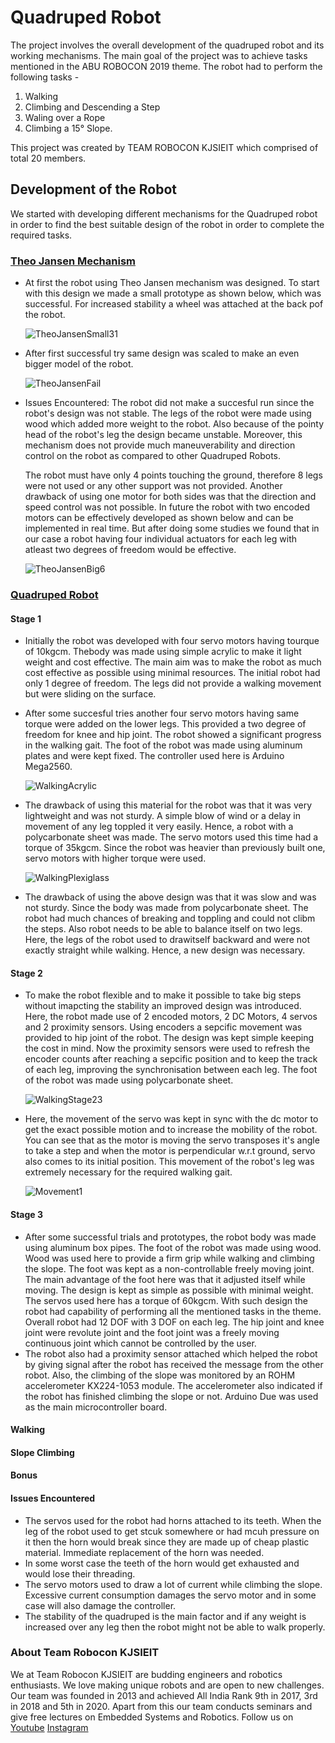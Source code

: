 # Quadruped Robot

The project involves the overall development of the quadruped robot and its working mechanisms. The main goal of the project was to achieve tasks mentioned in the ABU ROBOCON 2019 theme. The robot had to perform the following tasks - 
1. Walking
2. Climbing and Descending a Step
3. Waling over a Rope
4. Climbing a 15° Slope.

This project was created by TEAM ROBOCON KJSIEIT which comprised of total 20 members.

## Development of the Robot
We started with developing different mechanisms for the Quadruped robot in order to find the best suitable design of the robot in order to complete the required tasks.

### [Theo Jansen Mechanism](https://en.wikipedia.org/wiki/Jansen%27s_linkage)

- At first the robot using Theo Jansen mechanism was designed. To start with this design we made a small prototype as shown below, which was successful. For increased stability a wheel was attached at the back pof the robot.

  ![TheoJansenSmall31](https://user-images.githubusercontent.com/53998059/126877322-f8604abe-5dd5-46b8-bb70-f564340040c5.gif)
    
- After first successful try same design was scaled to make an even bigger model of the robot.

  ![TheoJansenFail](https://user-images.githubusercontent.com/53998059/126879672-3348e0c2-983a-40ee-8b8d-3a5a02adaf9c.gif)

- Issues Encountered: 
  The robot did not make a succesful run since the robot's design was not stable. The legs of the robot were made using wood which added more weight to the robot. Also because of the pointy head of the robot's leg the design became unstable. Moreover, this mechanism does not provide much maneuverability and direction control on the robot as compared to other Quadruped Robots.
  
  The robot must have only 4 points touching the ground, therefore 8 legs were not used or any other support was not provided. Another drawback of using one motor for both sides was that the direction and speed control was not possible. In future the robot with two encoded motors can be effectively developed as shown below and can be implemented in real time. But after doing some studies we found that in our case a robot having four individual actuators for each leg with atleast two degrees of freedom would be effective.
  
  ![TheoJansenBig6](https://user-images.githubusercontent.com/53998059/126878546-b650c14e-9d31-486e-91d5-7ae09ff1e3c3.gif)
  
### [Quadruped Robot](https://youtu.be/PoVmfRE1exM)

#### Stage 1

- Initially the robot was developed with four servo motors having tourque of 10kgcm. Thebody was made using simple acrylic to make it light weight and cost effective. The main aim was to make the robot as much cost effective as possible using minimal resources. The initial robot had only 1 degree of freedom. The legs did not provide a walking movement but were sliding on the surface.
- After some succesful tries another four servo motors having same torque were added on the lower legs. This provided a two degree of freedom for knee and hip joint. The robot showed a significant progress in the walking gait. The foot of the robot was made using aluminum plates and were kept fixed. The controller used here is Arduino Mega2560.

  ![WalkingAcrylic](https://user-images.githubusercontent.com/53998059/126984543-ddfb44b1-54b8-4577-8953-75538a39cab6.gif)
  
- The drawback of using this material for the robot was that it was very lightweight and was not sturdy. A simple blow of wind or a delay in movement of any leg toppled it very easily. Hence, a robot with a polycarbonate sheet was made. The servo motors used this time had a torque of 35kgcm. Since the robot was heavier than previously built one, servo motors with higher torque were used.

  ![WalkingPlexiglass](https://user-images.githubusercontent.com/53998059/126987133-8e1f5be0-896f-48e2-b426-4ba0b5232859.gif)
  
- The drawback of using the above design was that it was slow and was not sturdy. Since the body was made from polycarbonate sheet. The robot had much chances of breaking and toppling and could not clibm the steps. Also robot needs to be able to balance itself on two legs. Here, the legs of the robot used to drawitself backward and were not exactly straight while walking. Hence, a new design was necessary.
  
#### Stage 2

- To make the robot flexible and to make it possible to take big steps without imapcting the stability an improved design was introduced. Here, the robot made use of 2 encoded motors, 2 DC Motors, 4 servos and 2 proximity sensors. Using encoders a sepcific movement was provided to hip joint of the robot. The design was kept simple keeping the cost in mind. Now the proximity sensors were used to refresh the encoder counts after reaching a sepcific position and to keep the track of each leg, improving the synchronisation between each leg. The foot of the robot was made using polycarbonate sheet.

  ![WalkingStage23](https://user-images.githubusercontent.com/53998059/126990938-1bda71f0-36c8-4644-8c8f-94f88058ec59.gif)

- Here, the movement of the servo was kept in sync with the dc motor to get the exact possible motion and to increase the mobility of the robot. You can see that as the motor is moving the servo transposes it's angle to take a step and when the motor is perpendicular w.r.t ground, servo also comes to its initial position. This movement of the robot's leg was extremely necessary for the required walking gait.

  ![Movement1](https://user-images.githubusercontent.com/53998059/126992042-a4a10214-89bd-4134-b054-5809a661d5b3.gif)

#### Stage 3

- After some successful trials and prototypes, the robot body was made using aluminum box pipes. The foot of the robot was made using wood. Wood was used here to provide a firm grip while walking and climbing the slope. The foot was kept as a non-controllable freely moving joint. The main advantage of the foot here was that it adjusted itself while moving. The design is kept as simple as possible with minimal weight. The servos used here has a torque of 60kgcm. With such design the robot had capability of performing all the mentioned tasks in the theme. Overall robot had 12 DOF with 3 DOF on each leg. The hip joint and knee joint were revolute joint and the foot joint was a freely moving continuous joint which cannot be controlled by the user. 
- The robot also had a proximity sensor attached which helped the robot by giving signal after the robot has received the message from the other robot. Also, the climbing of the slope was monitored by an ROHM accelerometer KX224-1053 module. The accelerometer also indicated if the robot has finished climbing the slope or not. Arduino Due was used as the main microcontroller board.

#### Walking

#### Slope Climbing

#### Bonus

#### Issues Encountered

- The servos used for the robot had horns attached to its teeth. When the leg of the robot used to get stcuk somewhere or had mcuh pressure on it then the horn would break since they are made up of cheap plastic material. Immediate replacement of the horn was needed.
- In some worst case the teeth of the horn would get exhausted and would lose their threading. 
- The servo motors used to draw a lot of current while climbing the slope. Excessive current consumption damages the servo motor and in some case will also damage the controller.
- The stability of the quadruped is the main factor and if any weight is increased over any leg then the robot might not be able to walk properly.

### About Team Robocon KJSIEIT

We at Team Robocon KJSIEIT are budding engineers and robotics enthusiasts. We love making unique robots and are open to new challenges. Our team was founded in 2013 and achieved All India Rank 9th in 2017, 3rd in 2018 and 5th in 2020. Apart from this our team conducts seminars and give free lectures on Embedded Systems and Robotics.
Follow us on
[Youtube](https://www.youtube.com/channel/UChc-3cPhotoIvsTxlV0tOeg/featured)
[Instagram](https://www.instagram.com/robocon.kjsieit/?igshid=1k97mgovnvzaa)



  

  
  
 
